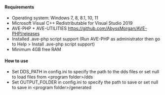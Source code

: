 #### Requirements
- Operating system: Windows 7, 8, 8.1, 10, 11
- Microsoft Visual C++ Redistributable for Visual Studio 2019
- AVE-PHP + AVE-UTILITIES https://github.com/AbyssMorgan/AVE-PHP/releases
- Installed .ave-php script support (Run AVE-PHP as administrator then go to Help \> Install .ave-php script support)
- Minimum 4GB free RAM

#### How to use
- Set DDS_PATH in config.ini to specify the path to the dds files or set null to load files from \<program folder\>/dds
- Set OUTPUT_FOLDER in config.ini to specify the path to save or set null to save in \<program folder\>/generated